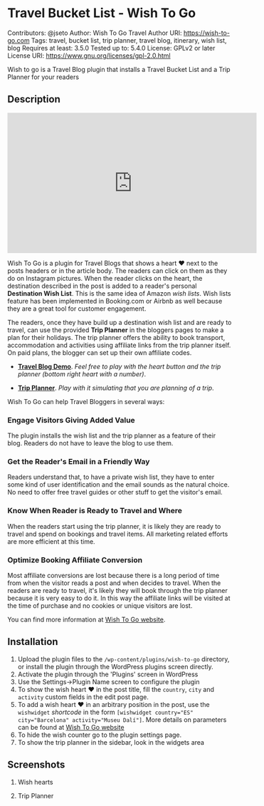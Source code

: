 # Travel Bucket List - Wish To Go 

Contributors: @jseto
Author: Wish To Go Travel
Author URI: https://wish-to-go.com
Tags: travel, bucket list, trip planner, travel blog, itinerary, wish list, blog
Requires at least: 3.5.0
Tested up to: 5.4.0
License: GPLv2 or later
License URI: https://www.gnu.org/licenses/gpl-2.0.html

Wish to go is a Travel Blog plugin that installs a Travel Bucket List and a Trip Planner for your readers

## Description

<iframe width="560" height="315" src="https://www.youtube.com/embed/WRngkBikAUU" frameborder="0" allow="accelerometer; autoplay; encrypted-media; gyroscope; picture-in-picture" allowfullscreen></iframe>

Wish To Go is a plugin for Travel Blogs that shows a heart ️❤ next to the posts headers or in the article body. The readers can click on them as they do on Instagram pictures. When the reader clicks on the heart, the destination described in the post is added to a reader's personal **Destination Wish List**. This is the same idea of Amazon _wish lists_. Wish lists feature has been implemented in Booking.com or Airbnb as well because they are a great tool for customer engagement.

The readers, once they have build up a destination wish list and are ready to travel, can use the provided **Trip Planner** in the bloggers pages to make a plan for their holidays. The trip planner offers the ability to book transport, accommodation and activities using affiliate links from the trip planner itself. On paid plans, the blogger can set up their own affiliate codes.

- [**Travel Blog Demo**](https://wish-to-go.com/travel). _Feel free to play with the heart button and the trip planner (bottom right heart with a number)_.

- [**Trip Planner**](https://wish-to-go.com/travel-planner). _Play with it simulating that you are planning of a trip_.


Wish To Go can help Travel Bloggers in several ways:

### Engage Visitors Giving Added Value
	
The plugin installs the wish list and the trip planner as a feature of their blog. Readers do not have to leave the blog to use them.

### Get the Reader's Email in a Friendly Way
 
Readers understand that, to have a private wish list, they have to enter some kind of user identification and the email sounds as the natural choice. No need to offer free travel guides or other stuff to get the visitor's email.

### Know When Reader is Ready to Travel and Where

When the readers start using the trip planner, it is likely they are ready to travel and spend on bookings and travel items. All marketing related efforts are more efficient at this time.

### Optimize Booking Affiliate Conversion
	
Most affiliate conversions are lost because there is a long period of time from when the visitor reads a post and when decides to travel. When the readers are ready to travel, it's likely they will book through the trip planner because it is very easy to do it. In this way the affiliate links will be visited at the time of purchase and no cookies or unique visitors are lost.

You can find more information at [Wish To Go website](https://wish-to-go.com).

## Installation

1. Upload the plugin files to the `/wp-content/plugins/wish-to-go` directory, or install the plugin through the WordPress plugins screen directly.
2. Activate the plugin through the 'Plugins' screen in WordPress
3. Use the Settings->Plugin Name screen to configure the plugin
4. To show the wish heart ❤️ in the post title, fill the `country`, `city` and `activity` custom fields in the edit post page.
5. To add a wish heart ❤️ in an arbitrary position in the post, use the `wishwidget` _shortcode_ in the form `[wishwidget country="ES" city="Barcelona" activity="Museu Dalí"]`. More details on parameters can be found at [Wish To Go website](https://wish-to-go.com/plugin-documentation)
6. To hide the wish counter go to the plugin settings page.
7. To show the trip planner in the sidebar, look in the widgets area 

## Screenshots

1. Wish hearts

2. Trip Planner


